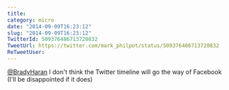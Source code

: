 ```yaml
---
title: 
category: micro
date: "2014-09-09T16:23:12"
slug: "2014-09-09T16:23:12"
TwitterId: 509376486713720832
TweetUrl: https://twitter.com/mark_philpot/status/509376486713720832
ReTweetUser: 
---
```


[@BradyHaran](https://twitter.com/BradyHaran) I don't think the Twitter timeline will go the way of Facebook (I'll be disappointed if it does)